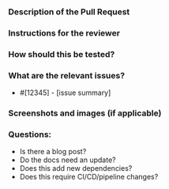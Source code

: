 ### Description of the Pull Request

<!-- Explain to the reviewer what the pull request does. -->
<!-- What benefits will be achieved by the code change? -->
<!-- What are the possible side-effects or negative impacts of the code change? -->
<!-- Remember: the reviewer may not be familiar with the issue(s)/change(s). -->
<!-- Please ensure the concepts are clearly expressed. -->

### Instructions for the reviewer

<!-- How must the reviewer know to understand/replicate the issue/experience. -->

### How should this be tested?

<!-- How must the reviewer test the changes. -->

### What are the relevant issues?

* #[12345] - [issue summary]

### Screenshots and images (if applicable)

<!-- Drop relevant images here -->

### Questions:

- Is there a blog post?
- Do the docs need an update?
- Does this add new dependencies?
- Does this require CI/CD/pipeline changes?

